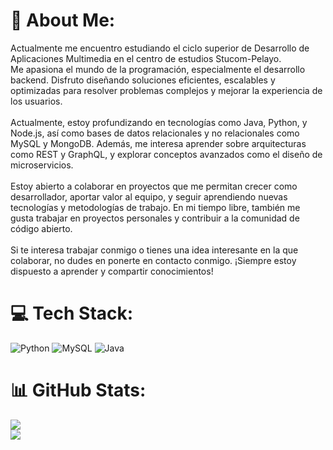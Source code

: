 # 💫 About Me:
Actualmente me encuentro estudiando el ciclo superior de Desarrollo de Aplicaciones Multimedia en el centro de estudios Stucom-Pelayo.<br>Me apasiona el mundo de la programación, especialmente el desarrollo backend. Disfruto diseñando soluciones eficientes, escalables y optimizadas para resolver problemas complejos y mejorar la experiencia de los usuarios.<br><br>Actualmente, estoy profundizando en tecnologías como Java, Python, y Node.js, así como bases de datos relacionales y no relacionales como MySQL y MongoDB. Además, me interesa aprender sobre arquitecturas como REST y GraphQL, y explorar conceptos avanzados como el diseño de microservicios.<br><br>Estoy abierto a colaborar en proyectos que me permitan crecer como desarrollador, aportar valor al equipo, y seguir aprendiendo nuevas tecnologías y metodologías de trabajo. En mi tiempo libre, también me gusta trabajar en proyectos personales y contribuir a la comunidad de código abierto.<br><br>Si te interesa trabajar conmigo o tienes una idea interesante en la que colaborar, no dudes en ponerte en contacto conmigo. ¡Siempre estoy dispuesto a aprender y compartir conocimientos!


# 💻 Tech Stack:
![Python](https://img.shields.io/badge/python-3670A0?style=for-the-badge&logo=python&logoColor=ffdd54) ![MySQL](https://img.shields.io/badge/mysql-4479A1.svg?style=for-the-badge&logo=mysql&logoColor=white) ![Java](https://img.shields.io/badge/java-%23ED8B00.svg?style=for-the-badge&logo=openjdk&logoColor=white)
# 📊 GitHub Stats:
![](https://github-readme-stats.vercel.app/api?username=CoceraCia&theme=dracula&hide_border=false&include_all_commits=false&count_private=false)<br/>
![](https://github-readme-stats.vercel.app/api/top-langs/?username=CoceraCia&theme=dracula&hide_border=false&include_all_commits=false&count_private=false&layout=compact)

<!-- Proudly created with GPRM ( https://gprm.itsvg.in ) -->